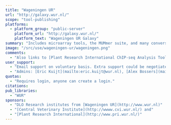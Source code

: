```yaml
---
title: "Wageningen UR"
url: "http://galaxy.wur.nl/"
scope: "tool-publishing"
platforms:
  - platform_group: "public-server"
    platform_url: "http://galaxy.wur.nl/"
    platform_text: "Wageningen UR Galaxy"
summary: "Includes microarray tools, the MUMmer suite, and many conversion tools. Strong focus on multi-omics: next to genomics tools it also contains proteomics and metabolomics tools "
image: "/src/use/wageningen-ur/wageningen.png"
comments:
  - "Also links to [Plant Research International ChIP-seq Analysis Tool (PRI-CAT)](http://www.ab.wur.nl/pricat/#Galaxy)."
user_support:
  - "Email support on voluntary basis. Extra support could be negotiated."
  - "Admins: [Eric Kuijt](mailto:eric.kuijt@wur.nl), [Alex Bossers](mailto:alex.bossers@wur.nl), and [Pieter Lukasse](mailto:pieter.lukasse@wur.nl)."
quotas:
  - "Requires login, anyone can create a login."
citations:
pub_libraries:
  - "WUR"
sponsors:
  - "DLO Research institutes from [Wageningen UR](http://www.wur.nl)"
  - "[Central Veterinary Institute](http://wwww.cvi.wur.nl/) and"
  - "[Plant Research International](http://www.pri.wur.nl/)"
---
```

